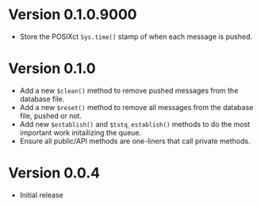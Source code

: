 # Version 0.1.0.9000

- Store the POSIXct `Sys.time()` stamp of when each message is pushed.

# Version 0.1.0

- Add a new `$clean()` method to remove pushed messages from the database file.
- Add a new `$reset()` method to remove all messages from the database file, pushed or not.
- Add new `$establish()` and `$txtq_establish()` methods to do the most important work initailizing the queue.
- Ensure all public/API methods are one-liners that call private methods.

# Version 0.0.4

- Initial release
